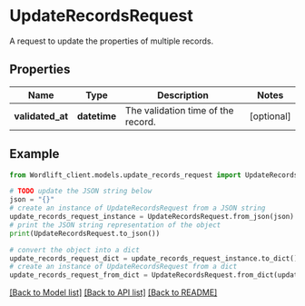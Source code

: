 # UpdateRecordsRequest

A request to update the properties of multiple records.

## Properties

Name | Type | Description | Notes
------------ | ------------- | ------------- | -------------
**validated_at** | **datetime** | The validation time of the record. | [optional] 

## Example

```python
from Wordlift_client.models.update_records_request import UpdateRecordsRequest

# TODO update the JSON string below
json = "{}"
# create an instance of UpdateRecordsRequest from a JSON string
update_records_request_instance = UpdateRecordsRequest.from_json(json)
# print the JSON string representation of the object
print(UpdateRecordsRequest.to_json())

# convert the object into a dict
update_records_request_dict = update_records_request_instance.to_dict()
# create an instance of UpdateRecordsRequest from a dict
update_records_request_from_dict = UpdateRecordsRequest.from_dict(update_records_request_dict)
```
[[Back to Model list]](../README.md#documentation-for-models) [[Back to API list]](../README.md#documentation-for-api-endpoints) [[Back to README]](../README.md)


